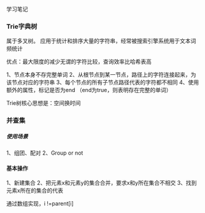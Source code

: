 学习笔记

### Trie字典树
属于多叉树。
应用于统计和排序大量的字符串，经常被搜索引擎系统用于文本词频统计

优点：最大限度的减少无谓的字符比较，查询效率比哈希表高

1、节点本身不存完整单词
2、从根节点到某一节点，路径上的字符连接起来，为该节点对应的字符串
3、每个节点的所有子节点路径代表的字符都不相同
4、使用额外的属性，标记是否为end （end为true，则表明存在完整的单词）

Trie树核心思想是：空间换时间


### 并查集

##### 使用场景
1、组团、配对
2、Group or not

#### 基本操作
1、新建集合
2、把元素x和元素y的集合合并，要求x和y所在集合不相交
3、找到元素x所在的集合的代表

通过数组实现，i !=parent[i]



